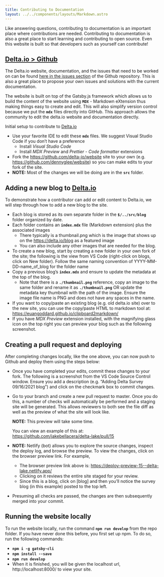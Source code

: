 ```yaml
---
title: Contributing to Documentation
layout: ../../components/layouts/Markdown.astro
---
```


Like answering questions, contributing to documentation is an important place where contributions are needed. Contributing to documentation is also a great place to start learning and contributing to open source. Even this website is built so that developers such as yourself can contribute!

## [Delta.io > Github](https://github.com/delta-io/website)

The Delta.io website, documentation, and the issues that need to be worked on can be found [here in the issues section](https://github.com/delta-io/website/issues) of the Github repository. This is also a great place to propose your own issues and solutions with the current documentation.

The website is built on top of the Gatsby.js framework which allows us to build the content of the website using **`MDX`** - Markdown eXtension thus making things easy to create and edit. This will also simplify version control because we put the **`mdx`** files directly into GitHub. This approach allows the community to edit the delta.io website and documentation directly.

Initial setup to contribute to [Delta.io](http://Delta.io)

- Use your favorite IDE to edit these **`mdx`** files. We suggest Visual Studio Code if you don’t have a preference
  - Install _Visual Studio Code_
  - Install _MDX Preview_ and _Prettier - Code formatter_ extensions
- Fork the https://github.com/delta-io/website site to your own (e.g. https://github.com/dennyglee/website) so you can make edits to your fork of the site.
- **NOTE:** Most of the changes we will be doing are in the **`src`** folder.

## Adding a new blog to [Delta.io](http://Delta.io)

To demonstrate how a contributor can add or edit content to Delta.io, we will step through how to add a new blog to the site.

- Each blog is stored as its own separate folder in the **`$/../src/blog`** folder organized by date.
- Each folder contains an **`index.mdx`** file (Markdown extension) plus the associated images
  - There typically is a thumbnail.png which is the image that shows up on the https://delta.io/blog as a featured image
  - You can also include any other images that are needed for the blog.
- To create a new blog, start by creating a new folder in your own fork of the site; the following is the view from VS Code (right-click on blogs, click on New folder). Follow the same naming convention of YYYY-MM-DD-name_of_blog for the folder name
- Copy a previous blog’s **`index.mdx`** and ensure to update the metadata at the top of the blog.
  - Note that there is a **`./thumbnail.png`** reference, copy an image to the same folder and rename it as **`./thumbnail.png`** OR update the metadata key thumbnail with the path of the image. Ensure the image file name is PNG and does not have any spaces in the name.
- If you want to copy/paste an existing blog (e.g. old delta.io site) over to the new site, you can use the copy/paste HTML to markdown tool at: https://euangoddard.github.io/clipboard2markdown/
- If you have _MDX Preview_ extension installed, with the magnifying glass icon on the top right you can preview your blog such as the following screenshot.

## Creating a pull request and deploying

After completing changes locally, like the one above, you can now push to Github and deploy them using the steps below:

- Once you have completed your edits, commit these changes to your fork. The following is a screenshot from the VS Code Source Control window. Ensure you add a description (e.g. “Adding Delta Survey 09/16/2021 blog”) and click on the checkmark box to commit changes.
- Go to your branch and create a new pull request to master. Once you do this, a number of checks will automatically be performed and a staging site will be generated. This allows reviewers to both see the file diff as well as the preview of what the site will look like.

  **NOTE:** This preview will take some time.

  You can view an example of this at: https://github.com/jakebellacera/delta-lake/pull/15

- **NOTE:** Netlify (bot) allows you to explore the source changes, inspect the deploy log, and browse the preview. To view the changes, click on the browser preview link. For example,
  - The browser preview link above is: https://deploy-preview-15--delta-lake.netlify.app/
  - Clicking on it reviews the entire site staged for your review.
  - Since this is a blog, click on [blog] and then you’ll notice the survey blog (in this example) posted to the top left.
- Presuming all checks are passed, the changes are then subsequently merged into your commit.

## Running the website locally

To run the website locally, run the command **`npm run develop`** from the repo folder. If you have never done this before, you first set up npm. To do so, run the following commands:

- **`npm i -g gatsby-cli`**
- **`npm install --save`**
- **`npm run develop`**
- When it is finished, you will be given the localhost url, http://localhost:8000/ to view your site.
